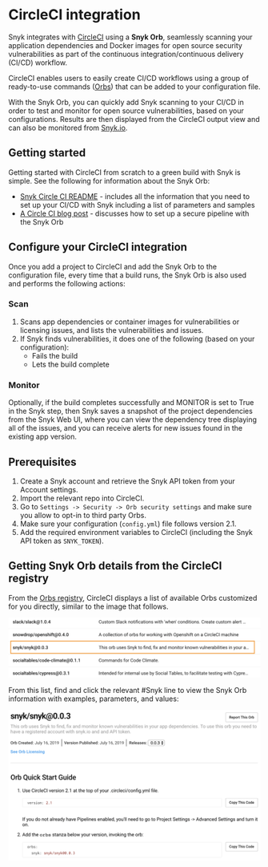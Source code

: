 # CircleCI integration

Snyk integrates with [CircleCI](https://circleci.com) using a **Snyk Orb**, seamlessly scanning your application dependencies and Docker images for open source security vulnerabilities as part of the continuous integration/continuous delivery (CI/CD) workflow.

CircleCI enables users to easily create CI/CD workflows using a group of ready-to-use commands ([Orbs](https://circleci.com/orbs/)) that can be added to your configuration file.

With the Snyk Orb, you can quickly add Snyk scanning to your CI/CD in order to test and monitor for open source vulnerabilities, based on your configurations. Results are then displayed from the CircleCI output view and can also be monitored from [Snyk.io](http://app.snyk.io).

## Getting started

Getting started with CircleCI from scratch to a green build with Snyk is simple. See the following for information about the Snyk Orb:

* [Snyk Circle CI README](https://circleci.com/orbs/registry/orb/snyk/snyk) - includes all the information that you need to set up your CI/CD with Snyk including a list of parameters and samples
* [A Circle CI blog post](https://circleci.com/blog/adding-application-and-image-scanning-to-your-cicd-pipeline/) - discusses how to set up a secure pipeline with the Snyk Orb

## Configure your CircleCI integration

Once you add a project to CircleCI and add the Snyk Orb to the configuration file, every time that a build runs, the Snyk Orb is also used and performs the following actions:

### Scan

1. Scans app dependencies or container images for vulnerabilities or licensing issues, and lists the vulnerabilities and issues.
2. If Snyk finds vulnerabilities, it does one of the following (based on your configuration):
   * Fails the build
   * Lets the build complete

### **Monitor**

Optionally, if the build completes successfully and MONITOR is set to True in the Snyk step, then Snyk saves a snapshot of the project dependencies from the Snyk Web UI, where you can view the dependency tree displaying all of the issues, and you can receive alerts for new issues found in the existing app version.

## **Prerequisites**

1. Create a Snyk account and retrieve the Snyk API token from your Account settings.
2. Import the relevant repo into CircleCI.
3. Go to `Settings -> Security -> Orb security settings` and make sure you allow to opt-in to third party Orbs.
4. Make sure your configuration (`config.yml`) file follows version 2.1.
5. Add the required environment variables to CircleCI (including the Snyk API token as `SNYK_TOKEN`).

## Getting Snyk Orb details from the CircleCI registry

From the [Orbs registry](https://circleci.com/orbs/registry/), CircleCI displays a list of available Orbs customized for you directly, similar to the image that follows.

![Snyk Orb for CircleCI](../../.gitbook/assets/uuid-10d3ba7f-799b-45a9-5c8e-b2abe9aab955-en.png)

From this list, find and click the relevant #Snyk line to view the Snyk Orb information with examples, parameters, and values:

![Snyk Orb information](../../.gitbook/assets/uuid-ce212e67-b7ac-3cf7-4772-c84f6897aed9-en.png)
